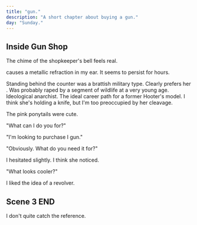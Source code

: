 ```yaml
---
title: "gun."
description: "A short chapter about buying a gun."
day: "Sunday."
---
```

<!--
## Scene 1 START - gun.

### Wallet Monologue.

You stare at your wallet. Your wallet stares back. There's money. But it's sick. Devoid of all culture. Ominously flick. Curiously plith. Pity in its crumb. A venture of foam upon a lilith of numb. So you give it your lust. A sign of your love. An abundance of lithe and a home in your crust. For the loyalty of heart. For your new best friend. For a shuckle of mildew. The chive of your pretend. Yet your offering is paltry. Without charm. Without pride. As it lingers for a cure. A kick in it's stride. So worship these notes. Validation in their crisp. Outline upon their lilac surface. Your suffer without a kiss. Embracing its judgement which strikes you with fear. So to be a better person who you call most near. It creeds. You blare. Ceremony in dissociation. Amongst the decorations of colour and quantity. Proving it's presence in fickle and gold. So now in your wallet. You notice nothing but pride. The mystique of a millionaire, at a fraction of the lie. Your wallet is lordship. The priest of your veins. Tickle me lucky. Tickle me vain. The disdain of this poor soul.

### Describe Tampons / Milo

The weekly shop. Danger's Harper Quinn. I walk past a packet of tampons. The beauty aisle. A menstrual sensation enthralled in the candid exasperation of a desperate lowlife. A murky sign of affection. Nostalgia's golden trickle. Reminding you just how weak you truly are. I'd chew on em' if they didn't remind me so much of Milo. Her erratic touch. The boiled ingenuity of her misanthropic mind. Washed against an afflictive sleaze of mindless inconsequence. I suppose I simply wanted to hold her. Embrace her. Call her nice things. Perhaps more than she herself wanted to be held or spoken to. As an ode to my own quixotic desires, now working against me in a defective ward of malevolent circumstance. Hospitalised. Locking my one true love away in a blighted cage of impractical pursuits, never to be realised again. Stupid sop. I think I should get chips. Should I get chips? I mean, chips have never done anyone any harm. At least as far as I can tell. Aside from fat people. I wouldn't fuck a fat person, but at least I'm denying a real huffer from binging any further. Allow me to assist, fat whore. I no longer felt like eating chips.

I walk past a young couple. They seem happy. Healthy. Despair. Reason to self-annihilate. I respond by plunging my hand into a bubbling vat of corrugated butter. Drowning my sorrows in the creamy goodness of a pasturised opulence. The ice cream in my hand melts. Matching the temperature of my soul. I feel sick. Their laughter was svelte. Sleek. You could feel it in their presence. Maybe it was the feeling of co-existence itself. The apparition of gurn n' chunk, splitting together in a rolling cylinder of tempered aurelia. Yet how did I fit into all of this? Who would be my other half, young and desirable, or was I destined to remained pauper in this perversion of public space? I continued to stew in my unending jealousy. Alternating between pudding and sadness. I grasped at a packet of two-minute noodles, wishing instead that it was a girlfriend. Although I guess noodles offered a similar comfort. Twiddle n' warmth in it's deciduous long strands, as they curl around your tongue in a yellow melt of fine-grained perfection. Then I thought of Milo. Then my body sank. Caving into it's interior. De-pitted for all it was worth. My face became both truly petrified, yet ambivalent to the premise of life itself. Stark in it's seltzer. Inanimate in it's shapelessness. Reimagined in it's waucht quaff of satanic fear. I assured myself it was okay. Perhaps Milo would appear from behind the vast refrigeration of milk and other lactose-intolerant odities to tell me that everything was okay. With a smile thrown in for good measure. It didn't happen. But thank god the apple pie was on special. It would go well with the week-old cream in the fridge.

### Describe the store

I wasn't exactly sure why I came to the supermarket. "Maintain minimal function," reads a menacing teleprompter inside my head. I decide to ignore it. Although peppy in my remarks, at the very least I hadn't lost my sarcasm. The one true thing in life keeping me alive. Foundation upon an American staple of student debt and ketchup. Rotting the minds of us all. Ultimately, it wouldn't have made much of a difference if I'd simply perished right here where my very feet stand, in amidst the fresh produce section. Covered in a relative stampede of avocados. Conveniently fading in the soles of these overpriced shoes, to be permanently transfixed onto a tombstone made from soot and bone. I needed to concentrate. A plastic edge with a plantain for violence. With one hand on my narcissistic plea, beat begrudgingly against the clap of my jaw, I claw my way through the interior of the store. Now left in the capable hands of consumerist advertising to guide me towards an ideal set of nutritional choices. My foot takes one step into what seems like a vernacular of aluminum cans and toasted boxes. Sheen upon the loneliness of the infirmary white aisles and their gloss of duclaire. Radiating an unrelenting eleutheromania of UV into the cornea of my eye, incinerating all bacteria amongst the cardboard cities of crackers n' blue pastries drifting in amongst the discount stickers begging for your boutique. I place my hand on a coffee. Do I even drink coffee? Well, I do now. As I placed it half-willingly into the hand basket weighing me down. Soiling my mood in gloom. Zany like a princess. Wearer of this crown. I taste my mouth and it's not pretty. Sad.

Poultry. Meat. I needed meat. To be a real man. With real beans. A hunk o' skunk. Gnawin' through a steady chain o' solid proteins. With a side o' glue to hold it all down. The aromatic disparity of a roasted chickens grabs me. Cutting into my wiring. Daring me to breathe. Creamy pasta salad. Thank you, ma'am. Tins of reconstituted tallow. Clog me, baby. Hold me and fuck me into a co-op of shame. Forget the greens. The party of drones. Antioxidonts. Pick up a bunch o' yellows n' chow it down sideways. The gook chokes. Another beautiful entry point into the wired solaces of fraught boredom. Mac n' Cheese was fair game, and although I was unsure as to how I was going to haul several dozen boxes back to my front door, I at least made the effort to upgrade my hand carrier to a fully-fledged shopping cart. Mission accomplished. Now call me a soldier and hand me my award. My facial hair grazed against the undiluted air of the supermarket shelves. Disconfigured

### Describe the checkout

I proceed to the checkout. A greasy teenager in tight jeans greets me. Her camel toe snares back. Grouched in a perinephritis of cheese-slice plastic. Masticating under the pressure of an abusive father. Ulcerating in a moistened shrill. My mouth dries into a prune-like state. Her gunt glistens. Reflecting upon the lacerated tiger stripes on her purple spaced-out arms. I wouldn't have even fucked her mother if you'd given me a million dollars and a bucket of sand to lay my ruined cock in peace. Her body was like gazing into a dysfunctional projector for the disfigured. Lips the size of banana trees. Her mulled hair, as thin as a deceased whore. It smelt of dried cum, and not the cute kind. I grab the items from my shopping cart and I place them onto the conveyor belt. A feminist's nightmare. She passes me a dry look of contempt. Nice one, honey. Barely lifting her gargantuan arms to scan the on-coming onslaught of nutrition which she wanted nothing more than to smother her thick face with. As she dreams of throat-fucking a freshly cut cantalope, straight from the hands of a rough dyke. Nice n' dykie, as they say. Her camel toe loosens. Pieces of gunk fall out from her vagina and onto the floor. What a glorious day to be alive in this half-wit therapy of mind-boggling dismay. I make sure she doesn't crush the two-minute noodles with her heavy lesbian hands. In noodles we trust.

## Scene 1 END

####

## Scene 2 START

## Describe Mall.

Bright lights n' dazzlin' situations. The croon was neigh, and I was neither here, nor there. Lost inside the slipstream of a fernlike observation. Slurpin' a 30 cent cup o' Calder Joe's. The inferior granulose of a flocculent bean, flung against the cold chill of a dysfunctional respirator. Grindin'. Scramble. Makin' coffee in the back of my tongue. That fucker was a cancer waitin' to happen, whether I liked it or not. Croak. My neck picks up the regatta of a strong wind. I turn behind me. A thought captures my attention. I place my hand in my left pocket, searcching for a joint I rolled earlier. It was like tryin' a find a needle in a gaystack. The homophobia really ROCKS it. Who knows, maybe I'd receive one free NASCAR-inspired blow-job if I continued the spontaneity. You could really taste the wet. Fuck off Calder Joe, you tasteless piece of shit. A child runs towards his mother, exasperating his lungs with a repetitive tune. That narcissistic cunt. He bites into a Jackie Bar, as his anemic body blurs into a peripheral vision of wonky convolution. I just wanted to snap his legs in two and use them as chopsticks. The mall truly was a man-made pleasure to be thrust at all times, at all hours of the day. Plaid in it's false pasta-like like tendrils. Sloppin' fun across the five-storey smorgasboard of blood, guts n' entertainment, for the whole family to enjoy. Need a haircut? Well, fuckin' come on in and our next available DILF will try he best, as he scrapes the semen from his asshole and attempts to deliver you a penchant for khaki cheer and universal healthcare. Tea shops. Sweat shops. All kinds of roundish goods, designed to infiltrate and swallow in the loamy scrunge of a back-house shoot out. 2nd floor, up the staircase, and to your right.

## A Gun shop.

I couldn't help but notice the teens standing outside of a gun shop. The chubby one was holding an oversized Pikachu. Probably a substitute for her botched self-esteem. A future webcam model without the features of a girl. Bundled amongst a consortium of varicose veins, smothered in dark eyeliner and lasange sauce. The heartfelt struggles of a teeny-bopper. It felt like the kind of situation where a seasoned pick-up artist would swoop in, claiming to be 12, in an attempt to collect hymen from today's youth. Posting about it on a clandestine blog for the unadjusted in society. A Remington Model 870 pump-action shotgun catches my eye in the window. You could tell it wanted to be held. To be pointed into the soft forehead of another woman, for the gratitude of an intense amount of leverage n' a cuck shot between the eyes. It was a feeling only permitted during war time, so I would have to wait. Truth was that I actually knew nothing about guns, aside from their stark representation in art and media. I mean, what purpose could one have with a firearm? A symbol of status. The ultimate dare against a largely unarmed population. I was intrigued. It felt like I was in an ol' Western. In the middle of the Navada desert. The rolling hills of Route 405, fit for a stranger with a glock n' a gall for danger. Actually, it was on the 3rd floor of the mall next to the Sushi bar, but it was an attractive thematic construct to ponder.  The perfect companion to my thoughts, through a unviable level of sexualisation which would surely take place soon thereafter.

-->

## Inside Gun Shop

The chime of the shopkeeper's bell feels real. 

causes a metallic refraction in my ear. It seems to persist for hours.

Standing behind the counter was a brattish military type. Clearly prefers her . Was probably raped by a segment of wildlife at a very young age. Ideological anarchist. The ideal career path for a former Hooter's model. I think she's holding a knife, but I'm too preoccupied by her cleavage.


The pink ponytails were cute.






"What can I do you for?"

"I'm looking to purchase I gun."

"Obviously. What do you need it for?"

I hesitated slightly. I think she noticed.

"What looks cooler?"

I liked the idea of a revolver.

## Scene 3 END



I don't quite catch the reference.